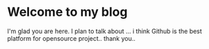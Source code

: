 # Welcome to my blog

I'm glad you are here. I plan to talk about ...
i think Github is the best platform for opensource project..
thank you..
